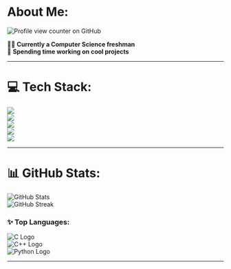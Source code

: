 # About Me:
![Profile view counter on GitHub](https://komarev.com/ghpvc/?username=Glowingspy)  
<!--📬 **Reach me at:** [📧 teferarobera13@gmail.com](mailto:teferarobera13@gmail.com)  -->

👨‍💻 **Currently a Computer Science freshman**  
💭 **Spending time working on cool projects**  

---

# 💻 Tech Stack:
![](https://img.shields.io/badge/c-%2300599C.svg?style=for-the-badge&logo=c&logoColor=white)  
![](https://img.shields.io/badge/c++-%2300599C.svg?style=for-the-badge&logo=c%2B%2B&logoColor=white)  
![](https://img.shields.io/badge/python-3670A0?style=for-the-badge&logo=python&logoColor=ffdd54)  
![](https://img.shields.io/badge/html-%23E34F26.svg?style=for-the-badge&logo=html5&logoColor=white)  
![](https://img.shields.io/badge/css-%231572B6.svg?style=for-the-badge&logo=css3&logoColor=white)  

---

# 📊 GitHub Stats:
![GitHub Stats](https://github-readme-stats.vercel.app/api?username=Glowingspy&theme=dark&hide_border=true&include_all_commits=false&count_private=false)  
![GitHub Streak](https://github-readme-streak-stats.herokuapp.com/?user=Glowingspy&theme=dark&hide_border=true)  

### ✨ Top Languages:
![C Logo](https://img.shields.io/badge/C-000000?style=for-the-badge&logo=c&logoColor=white)  
![C++ Logo](https://img.shields.io/badge/C%2B%2B-00599C?style=for-the-badge&logo=c%2B%2B&logoColor=white)  
![Python Logo](https://img.shields.io/badge/Python-3670A0?style=for-the-badge&logo=python&logoColor=white)  


---
<!-- Proudly created with GPRM ( https://gprm.itsvg.in ) -->
